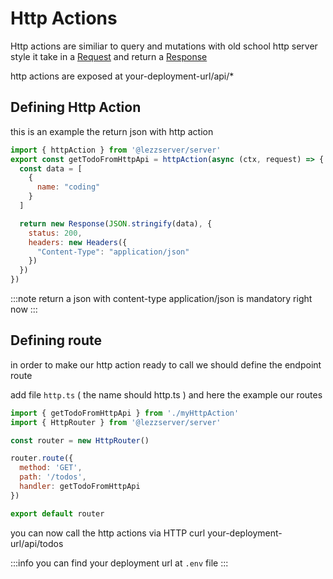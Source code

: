 # Http Actions


Http actions are similiar to query and mutations with old school http server style
it take in a [Request](https://developer.mozilla.org/en-US/docs/Web/API/Request) and return a [Response](https://developer.mozilla.org/en-US/docs/Web/API/Response)

http actions are exposed at your-deployment-url/api/*

## Defining Http Action
this is an example the return json with http action
```js title="lezzserver/myHttpAction.ts"
import { httpAction } from '@lezzserver/server'
export const getTodoFromHttpApi = httpAction(async (ctx, request) => {
  const data = [
    {
      name: "coding"
    }
  ]

  return new Response(JSON.stringify(data), {
    status: 200,
    headers: new Headers({
      "Content-Type": "application/json"
    })
  })
})
```

:::note
return a json with content-type application/json is mandatory right now
:::

## Defining route
in order to make our http action ready to call we should define the endpoint route

add file ``http.ts`` ( the name should http.ts ) and here the example our routes
```js title="lezzserver/http.ts"
import { getTodoFromHttpApi } from './myHttpAction'
import { HttpRouter } from '@lezzserver/server'

const router = new HttpRouter()

router.route({
  method: 'GET',
  path: '/todos',
  handler: getTodoFromHttpApi
})

export default router
```

you can now call the http actions via HTTP
curl your-deployment-url/api/todos


:::info
you can find your deployment url at ``.env`` file
:::
